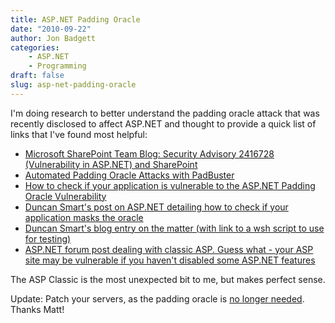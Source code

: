 ```yaml
---
title: ASP.NET Padding Oracle
date: "2010-09-22"
author: Jon Badgett
categories:
    - ASP.NET
    - Programming
draft: false
slug: asp-net-padding-oracle
---
```


I'm doing research to better understand the padding oracle attack that was
recently disclosed to affect ASP.NET and thought to provide a quick list of
links that I've found most helpful:

-   [Microsoft SharePoint Team Blog: Security Advisory 2416728 (Vulnerability in ASP.NET) and SharePoint](http://blogs.msdn.com/b/sharepoint/archive/2010/09/21/security-advisory-2416728-vulnerability-in-asp-net-and-sharepoint.aspx)
-   [Automated Padding Oracle Attacks with PadBuster](http://www.gdssecurity.com/l/b/2010/09/14/automated-padding-oracle-attacks-with-padbuster/)
-   [How to check if your application is vulnerable to the ASP.NET Padding Oracle Vulnerability](http://www.acunetix.com/blog/news/check-application-vulnerable-asp-net-padding-oracle-vulnerability/)
-   [Duncan Smart's post on ASP.NET detailing how to check if your application masks the oracle](http://forums.asp.net/p/1604549/4090643.aspx)
-   [Duncan Smart's blog entry on the matter (with link to a wsh script to use for testing)](http://blog.dotsmart.net/2010/09/22/asp-net-padding-oracle-detector/)
-   [ASP.NET forum post dealing with classic ASP. Guess what - your ASP site may be vulnerable if you haven't disabled some ASP.NET features](http://forums.asp.net/t/1604739.aspx)

The ASP Classic is the most unexpected bit to me, but makes perfect sense.

Update: Patch your servers, as the padding oracle is
[no longer needed](http://blog.mindedsecurity.com/2010/10/breaking-net-encryption-with-or-without.html).
Thanks Matt!
